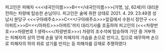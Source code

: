 피고인은 피해자 <<<내국인이름>>>B<<</내국인이름>>>(가명, 남, 62세)이 대리운전하는 차량에 탑승한 손님이다.
피고인은 술에 취한 상태로 2021. 4. 29. 23:49경 성남시 분당구 <<<구아래주소>>>C<<</구아래주소>>>앞길에서 수원시 장안구 <<<아파트>>>D<<</아파트>>>아파트'까지 대리기사를 호출하여 피고인의 (<<<차량번호>>>차량번호 1 생략<<</차량번호>>>) 차량의 조수석에 탑승하여 가던 중 거부하는 피해자의 상의 안에 손을 넣어 피해자의 가슴을 손으로 만지고, 입으로 애무하며 손으로 피해자의 하의 위로 성기를 만지는 등 피해자를 강제로 추행하였다